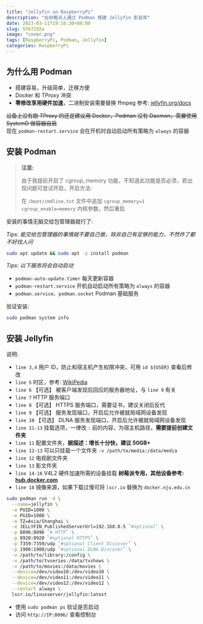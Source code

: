 ```yaml
---
title: "Jellyfin on RaspberryPi"
description: "在树莓派上通过 Podman 搭建 Jellyfin 影音库"
date: 2023-03-11T19:16:30+08:00
slug: 5f672d2a
image: "cover.png"
tags: [RaspberryPi, Podman, Jellyfin]
categories: RaspberryPi
---
```


## 为什么用 Podman

- 搭建容易，升级简单，迁移方便
- Docker 和 TProxy 冲突
- **零修改享用硬件加速**，二进制安装需要替换 ffmpeg 参考: [jellyfin.org/docs](https://jellyfin.org/docs/general/administration/hardware-acceleration#hardware-acceleration-on-raspberry-pi-3-and-4)

~~设备上没有跑 TProxy 的还是建议用 Docker，Podman 没有 Daemon，需要使用 SystemD 做容器自启~~  
现在 `podman-restart.service` 会在开机时自动启动所有策略为 `always` 的容器

## 安装 Podman

> **注意:**
>
> 由于我提前开启了 cgroup_memory 功能，不知道此功能是否必须，若出现问题可尝试开启，开启方法:
>
> 在 `/boot/cmdline.txt` 文件中追加 `cgroup_memory=1 cgroup_enable=memory` 内核参数，然后重启

安装的事情无脑交给包管理器就行了:

*Tips: 能交给包管理器的事情就不要自己做，除非自己有足够的能力，不然炸了都不好找人问*

```bash
sudo apt update && sudo apt -y install podman
```

*Tips: 以下服务将会自动启动*

- `podman-auto-update.timer` 每天更新容器
- `podman-restart.service` 开机自动启动所有策略为 `always` 的容器
- `podman.service`、`podman.socket` Podman 基础服务

验证安装:

```bash
sudo podman system info
```

## 安装 Jellyfin

说明:

- `line 3,4` 用户 ID，防止和宿主机产生权限冲突，可用 `id ${USER}` 查看后修改
- `line 5` 时区，参考: [WikiPedia](https://en.wikipedia.org/wiki/List_of_tz_database_time_zones#List)
- `line 6` 【可选】 被客户端发现后回应的服务器地址，与 `line 9` 有关
- `line 7` HTTP 服务端口
- `line 8` 【可选】 HTTPS 服务端口，需要证书，建议关闭后反代
- `line 9` 【可选】 服务发现端口，开启后允许被就局域网设备发现
- `line 10` 【可选】 DLNA 服务发现端口，开启后允许被就局域网设备发现
- `line 11-13` 挂载选项，一律改 `:` 前的内容，为宿主机路径，**需要提前创建文件夹**
- `line 11` 配置文件夹，**据描述：增长十分快，建议 50GB+**
- `line 12-13` 可以只挂载一个文件夹 `-v /path/to/media:/data/media`
- `line 12` 电视剧文件夹
- `line 13` 影文件夹
- `line 14-16` V4L2 硬件加速所需的设备挂载 **树莓派专用，其他设备参考: [hub.docker.com](https://hub.docker.com/r/linuxserver/jellyfin)**
- `line 18` 镜像来源，如果下载过慢可将 `lscr.io` 替换为 `docker.nju.edu.cn`

```bash
sudo podman run -d \
  --name=jellyfin \
  -e PUID=1000 \
  -e PGID=1000 \
  -e TZ=Asia/Shanghai \
  -e JELLYFIN_PublishedServerUrl=192.168.0.5 `#optional` \
  -p 8096:8096 `# HTTP` \
  -p 8920:8920 `#optional HTTPS` \
  -p 7359:7359/udp `#optional Client Discover` \
  -p 1900:1900/udp `#optional DLNA Discover` \
  -v /path/to/library:/config \
  -v /path/to/tvseries:/data/tvshows \
  -v /path/to/movies:/data/movies \
  --device=/dev/video10:/dev/video10 \
  --device=/dev/video11:/dev/video11 \
  --device=/dev/video12:/dev/video12 \
  --restart always \
  lscr.io/linuxserver/jellyfin:latest
```

- 使用 `sudo podman ps` 验证是否启动
- 访问 `http://IP:8096/` 查看控制台
